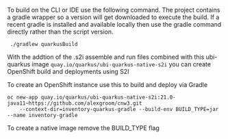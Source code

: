 To build on the CLI or IDE use the following command. The project contains a gradle wrapper so a version will get downloaded to execute the build. 
If a recent gradle is installed and available locally then use the gradle command directly rather than the script version.

` ./gradlew quarkusBuild`

With the addtion of the .s2i assemble and run files combined with this ubi-quarkus image `quay.io/quarkus/ubi-quarkus-native-s2i` you can create 
OpenShift build and deployments using S2I 

To create an OpenShift instance use this to build and deploy via Gradle

```
oc new-app quay.io/quarkus/ubi-quarkus-native-s2i:21.0-java11~https://github.com/alexgroom/cnw3.git
    --context-dir=inventory-quarkus-gradle --build-env BUILD_TYPE=jar --name inventory-gradle
```
    
To create a native image remove the BUILD_TYPE flag
